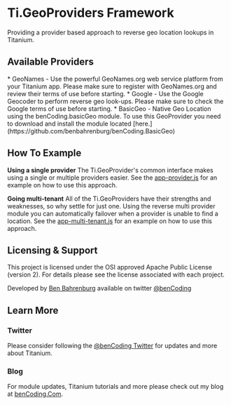 <h1>Ti.GeoProviders Framework</h1>

Providing a provider based approach to reverse geo location lookups in Titanium.

<h2>Available Providers</h2>
* GeoNames - Use the powerful GeoNames.org web service platform from your Titanium app.  Please make sure to register with GeoNames.org and review their terms of use before starting.
* Google - Use the Google Geocoder to perform reverse geo look-ups.  Please make sure to check the Google terms of use before starting.
* BasicGeo - Native Geo Location using the benCoding.basicGeo module.  To use this GeoProvider you need to download and install the module located [here.](https://github.com/benbahrenburg/benCoding.BasicGeo)

<h2>How To Example</h2>

<b>Using a single provider</b>
The Ti.GeoProvider's common interface makes using a single or multiple providers easier.  See the [app-provider.js]() for an example on how to use this approach.

<b>Going multi-tenant</b>
All of the Ti.GeoProviders have their strengths and weaknesses, so why settle for just one.  Using the reverse multi provider module you can automatically failover when a provider is unable to find a location.  See the [app-multi-tenant.js]() for an example on how to use this approach.

<h2>Licensing & Support</h2>

This project is licensed under the OSI approved Apache Public License (version 2). For details please see the license associated with each project.

Developed by [Ben Bahrenburg](http://bahrenburgs.com) available on twitter [@benCoding](http://twitter.com/benCoding)

<h2>Learn More</h2>

<h3>Twitter</h3>

Please consider following the [@benCoding Twitter](http://www.twitter.com/benCoding) for updates 
and more about Titanium.

<h3>Blog</h3>

For module updates, Titanium tutorials and more please check out my blog at [benCoding.Com](http://benCoding.com). 

